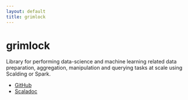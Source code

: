 ```yaml
---
layout: default
title: grimlock
---
```


grimlock
=======

Library for performing data-science and machine learning related data preparation, aggregation, manipulation and querying tasks at scale using Scalding or Spark.

* [GitHub](https://github.com/CommBank/grimlock/)
* [Scaladoc](/grimlock/latest/api/index.html)

